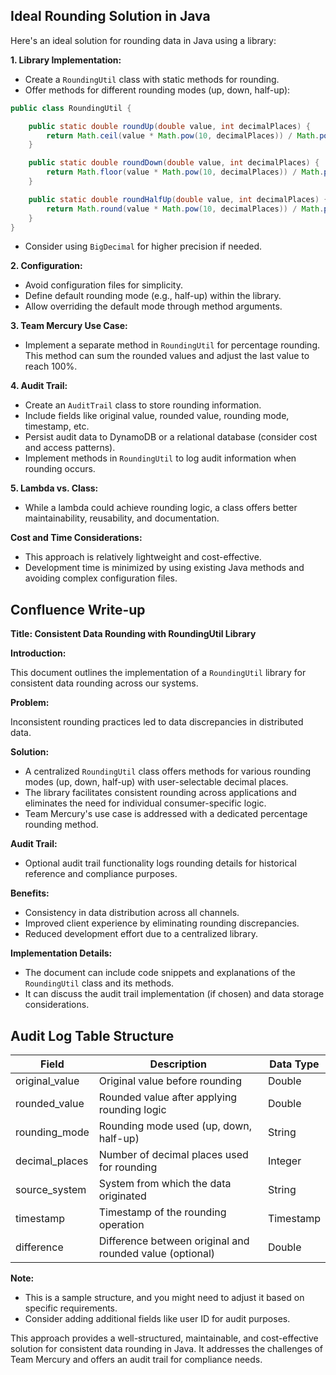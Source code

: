 ## Ideal Rounding Solution in Java

Here's an ideal solution for rounding data in Java using a library:

**1. Library Implementation:**

* Create a `RoundingUtil` class with static methods for rounding.
* Offer methods for different rounding modes (up, down, half-up):

```java
public class RoundingUtil {

    public static double roundUp(double value, int decimalPlaces) {
        return Math.ceil(value * Math.pow(10, decimalPlaces)) / Math.pow(10, decimalPlaces);
    }

    public static double roundDown(double value, int decimalPlaces) {
        return Math.floor(value * Math.pow(10, decimalPlaces)) / Math.pow(10, decimalPlaces);
    }

    public static double roundHalfUp(double value, int decimalPlaces) {
        return Math.round(value * Math.pow(10, decimalPlaces)) / Math.pow(10, decimalPlaces);
    }
}
```

* Consider using `BigDecimal` for higher precision if needed.

**2. Configuration:**

* Avoid configuration files for simplicity.
* Define default rounding mode (e.g., half-up) within the library.
* Allow overriding the default mode through method arguments.

**3. Team Mercury Use Case:**

* Implement a separate method in `RoundingUtil` for percentage rounding. This method can sum the rounded values and adjust the last value to reach 100%.

**4. Audit Trail:**

* Create an `AuditTrail` class to store rounding information.
* Include fields like original value, rounded value, rounding mode, timestamp, etc.
* Persist audit data to DynamoDB or a relational database (consider cost and access patterns).
* Implement methods in `RoundingUtil` to log audit information when rounding occurs.

**5. Lambda vs. Class:**

* While a lambda could achieve rounding logic, a class offers better maintainability, reusability, and documentation.

**Cost and Time Considerations:**

* This approach is relatively lightweight and cost-effective.
* Development time is minimized by using existing Java methods and avoiding complex configuration files.

## Confluence Write-up

**Title: Consistent Data Rounding with RoundingUtil Library**

**Introduction:**

This document outlines the implementation of a `RoundingUtil` library for consistent data rounding across our systems.

**Problem:**

Inconsistent rounding practices led to data discrepancies in distributed data.

**Solution:**

* A centralized `RoundingUtil` class offers methods for various rounding modes (up, down, half-up) with user-selectable decimal places.
* The library facilitates consistent rounding across applications and eliminates the need for individual consumer-specific logic.
* Team Mercury's use case is addressed with a dedicated percentage rounding method.

**Audit Trail:**

* Optional audit trail functionality logs rounding details for historical reference and compliance purposes.

**Benefits:**

* Consistency in data distribution across all channels.
* Improved client experience by eliminating rounding discrepancies.
* Reduced development effort due to a centralized library.

**Implementation Details:**

* The document can include code snippets and explanations of the `RoundingUtil` class and its methods.
* It can discuss the audit trail implementation (if chosen) and data storage considerations.

## Audit Log Table Structure

| Field           | Description                                           | Data Type          |
|-----------------|-------------------------------------------------------|--------------------|
| original_value   | Original value before rounding                          | Double               |
| rounded_value    | Rounded value after applying rounding logic           | Double               |
| rounding_mode   | Rounding mode used (up, down, half-up)                  | String               |
| decimal_places  | Number of decimal places used for rounding             | Integer              |
| source_system    | System from which the data originated                | String               |
| timestamp        | Timestamp of the rounding operation                      | Timestamp            |
| difference       | Difference between original and rounded value (optional) | Double               |

**Note:**

* This is a sample structure, and you might need to adjust it based on specific requirements.
* Consider adding additional fields like user ID for audit purposes.

This approach provides a well-structured, maintainable, and cost-effective solution for consistent data rounding in Java. It addresses the challenges of Team Mercury and offers an audit trail for compliance needs.